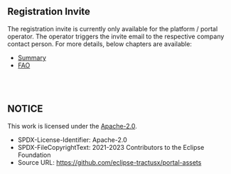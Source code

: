 ## Registration Invite

The registration invite is currently only available for the platform / portal operator.
The operator triggers the invite email to the respective company contact person. For more details, below chapters are available:

- [Summary](./01.%20Summary.md)
- [FAO](./02.%20FAQ.md)

<br>
<br>

## NOTICE

This work is licensed under the [Apache-2.0](https://www.apache.org/licenses/LICENSE-2.0).

- SPDX-License-Identifier: Apache-2.0
- SPDX-FileCopyrightText: 2021-2023 Contributors to the Eclipse Foundation
- Source URL: https://github.com/eclipse-tractusx/portal-assets
